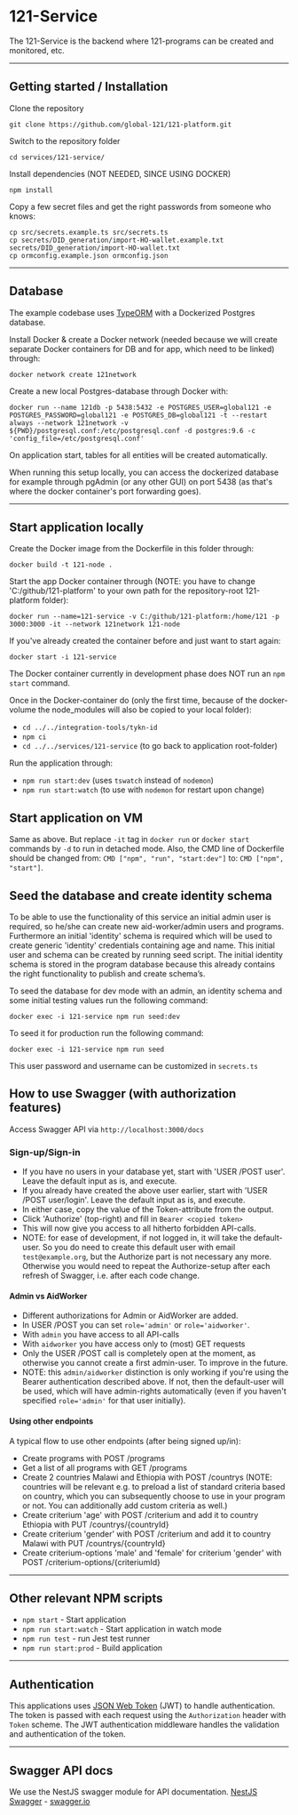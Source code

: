 # 121-Service

The 121-Service is the backend where 121-programs can be created and monitored, etc.

---

## Getting started / Installation

Clone the repository

    git clone https://github.com/global-121/121-platform.git

Switch to the repository folder

    cd services/121-service/

Install dependencies (NOT NEEDED, SINCE USING DOCKER)

    npm install

Copy a few secret files and get the right passwords from someone who knows:

    cp src/secrets.example.ts src/secrets.ts
    cp secrets/DID_generation/import-HO-wallet.example.txt secrets/DID_generation/import-HO-wallet.txt
    cp ormconfig.example.json ormconfig.json

---

## Database

The example codebase uses [TypeORM](http://typeorm.io/) with a Dockerized Postgres database.

Install Docker & create a Docker network (needed because we will create separate Docker containers for DB and for app, which need to be linked) through:

    docker network create 121network

Create a new local Postgres-database through Docker with:

    docker run --name 121db -p 5438:5432 -e POSTGRES_USER=global121 -e POSTGRES_PASSWORD=global121 -e POSTGRES_DB=global121 -t --restart always --network 121network -v ${PWD}/postgresql.conf:/etc/postgresql.conf -d postgres:9.6 -c 'config_file=/etc/postgresql.conf'

On application start, tables for all entities will be created automatically.

When running this setup locally, you can access the dockerized database for example through pgAdmin (or any other GUI) on port 5438 (as that's where the docker container's port forwarding goes).

---

## Start application locally

Create the Docker image from the Dockerfile in this folder through:

    docker build -t 121-node .

Start the app Docker container through (NOTE: you have to change 'C:/github/121-platform' to your own path for the repository-root 121-platform folder):

    docker run --name=121-service -v C:/github/121-platform:/home/121 -p 3000:3000 -it --network 121network 121-node

If you've already created the container before and just want to start again:

    docker start -i 121-service

The Docker container currently in development phase does NOT run an `npm start` command.

Once in the Docker-container do (only the first time, because of the docker-volume the node_modules will also be copied to your local folder):

- `cd ../../integration-tools/tykn-id`
- `npm ci`
- `cd ../../services/121-service` (to go back to application root-folder)

Run the application through:

- `npm run start:dev` (uses `tswatch` instead of `nodemon`)
- `npm run start:watch` (to use with `nodemon` for restart upon change)

## Start application on VM

Same as above. But replace `-it` tag in `docker run` or `docker start` commands by `-d` to run in detached mode.
Also, the CMD line of Dockerfile should be changed from: `CMD ["npm", "run", "start:dev"]` to: `CMD ["npm", "start"]`.

## Seed the database and create identity schema

To be able to use the functionality of this service an initial admin user is required, so he/she can create new aid-worker/admin users and programs. Furthermore an initial 'identity' schema is required which will be used to create generic 'identity' credentials containing age and name. This initial user and schema can be created by running seed script. The initial identity schema is stored in the program database because this already contains the right functionality to publish and create schema’s.

To seed the database for dev mode with an admin, an identity schema and some initial testing values run the following command:

    docker exec -i 121-service npm run seed:dev

To seed it for production run the following command:

    docker exec -i 121-service npm run seed

This user password and username can be customized in `secrets.ts`

## How to use Swagger (with authorization features)

Access Swagger API via `http://localhost:3000/docs`

### Sign-up/Sign-in

- If you have no users in your database yet, start with 'USER /POST user'. Leave the default input as is, and execute.
- If you already have created the above user earlier, start with 'USER /POST user/login'. Leave the default input as is, and execute.
- In either case, copy the value of the Token-attribute from the output.
- Click 'Authorize' (top-right) and fill in `Bearer <copied token>`
- This will now give you access to all hitherto forbidden API-calls.
- NOTE: for ease of development, if not logged in, it will take the default-user. So you do need to create this default user with email `test@example.org`, but the Authorize part is not necessary any more. Otherwise you would need to repeat the Authorize-setup after each refresh of Swagger, i.e. after each code change.

#### Admin vs AidWorker

- Different authorizations for Admin or AidWorker are added.
- In USER /POST you can set `role='admin'` or `role='aidworker'`.
- With `admin` you have access to all API-calls
- With `aidworker` you have access only to (most) GET requests
- Only the USER /POST call is completely open at the moment, as otherwise you cannot create a first admin-user. To improve in the future.
- NOTE: this `admin/aidworker` distinction is only working if you're using the Bearer authentication described above. If not, then the default-user will be used, which will have admin-rights automatically (even if you haven't specified `role='admin'` for that user initially).

#### Using other endpoints

A typical flow to use other endpoints (after being signed up/in):

- Create programs with POST /programs
- Get a list of all programs with GET /programs
- Create 2 countries Malawi and Ethiopia with POST /countrys (NOTE: countries will be relevant e.g. to preload a list of standard criteria based on country, which you can subsequently choose to use in your program or not. You can additionally add custom criteria as well.)
- Create criterium 'age' with POST /criterium and add it to country Ethiopia with PUT /countrys/{countryId}
- Create criterium 'gender' with POST /criterium and add it to country Malawi with PUT /countrys/{countryId}
- Create criterium-options 'male' and 'female' for criterium 'gender' with POST /criterium-options/{criteriumId}

---

## Other relevant NPM scripts

- `npm start` - Start application
- `npm run start:watch` - Start application in watch mode
- `npm run test` - run Jest test runner
- `npm run start:prod` - Build application

---

## Authentication

This applications uses [JSON Web Token](https://jwt.io/) (JWT) to handle authentication. The token is passed with each request using the `Authorization` header with `Token` scheme. The JWT authentication middleware handles the validation and authentication of the token.

---

## Swagger API docs

We use the NestJS swagger module for API documentation. [NestJS Swagger](https://github.com/nestjs/swagger) - [swagger.io](https://swagger.io/)
